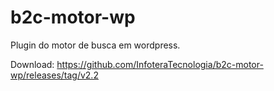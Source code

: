 # b2c-motor-wp
Plugin do motor de busca em wordpress.

Download:
https://github.com/InfoteraTecnologia/b2c-motor-wp/releases/tag/v2.2
